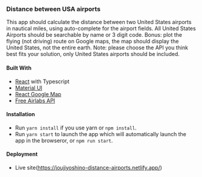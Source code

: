 ### Distance between USA airports

This app should calculate the distance between two United States airports in nautical miles, using auto-complete for the airport fields. All United States Airports should be searchable by name or 3 digit code. Bonus: plot the flying (not driving) route on Google maps, the map should display the United States, not the entire earth. Note: please choose the API you think best fits your solution, only United States airports should be included.

#### Built With

- [React](https://reactjs.org/) with Typescript
- [Material UI](https://mui.com)
- [React Google Map](https://www.npmjs.com/package/@react-google-maps/api)
- [Free Airlabs API](https://airlabs.co/)

#### Installation

- Run `yarn install` if you use yarn or `npm install`.
- Run `yarn start` to launch the app which will automatically launch the app in the browseror, or `npm run start`.

#### Deployment

- Live site(https://joujiyoshino-distance-airports.netlify.app/)